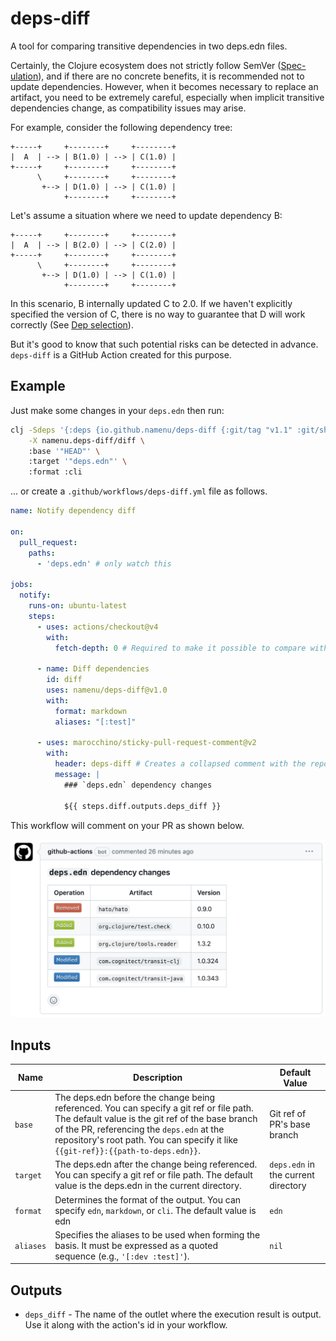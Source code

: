 # deps-diff

A tool for comparing transitive dependencies in two deps.edn files.

Certainly, the Clojure ecosystem does not strictly follow SemVer ([Spec-ulation](https://www.youtube.com/watch?v=oyLBGkS5ICk&t=2789s)),
and if there are no concrete benefits, it is recommended not to update dependencies.
However, when it becomes necessary to replace an artifact, you need to be extremely careful,
especially when implicit transitive dependencies change, as compatibility issues may arise.

For example, consider the following dependency tree:

```
+-----+     +--------+     +--------+
|  A  | --> | B(1.0) | --> | C(1.0) |
+-----+     +--------+     +--------+
      \     +--------+     +--------+
       +--> | D(1.0) | --> | C(1.0) |
            +--------+     +--------+
```

Let's assume a situation where we need to update dependency B:

```
+-----+     +--------+     +--------+
|  A  | --> | B(2.0) | --> | C(2.0) |
+-----+     +--------+     +--------+
      \     +--------+     +--------+
       +--> | D(1.0) | --> | C(1.0) |
            +--------+     +--------+
```

In this scenario, B internally updated C to 2.0. If we haven't explicitly specified the version of C,
there is no way to guarantee that D will work correctly (See [Dep selection](https://clojure.org/reference/dep_expansion#_dep_selection)).

But it's good to know that such potential risks can be detected in advance.
`deps-diff` is a GitHub Action created for this purpose.


## Example

Just make some changes in your `deps.edn` then run:

```sh
clj -Sdeps '{:deps {io.github.namenu/deps-diff {:git/tag "v1.1" :git/sha "c1e0a84"}}}' \
    -X namenu.deps-diff/diff \
    :base '"HEAD"' \
    :target '"deps.edn"' \
    :format :cli
```

... or create a `.github/workflows/deps-diff.yml` file as follows.

```yml
name: Notify dependency diff

on:
  pull_request:
    paths:
      - 'deps.edn' # only watch this

jobs:
  notify:
    runs-on: ubuntu-latest
    steps:
      - uses: actions/checkout@v4
        with:
          fetch-depth: 0 # Required to make it possible to compare with PR base branch

      - name: Diff dependencies
        id: diff
        uses: namenu/deps-diff@v1.0
        with:
          format: markdown
          aliases: "[:test]"

      - uses: marocchino/sticky-pull-request-comment@v2
        with:
          header: deps-diff # Creates a collapsed comment with the report
          message: |
            ### `deps.edn` dependency changes

            ${{ steps.diff.outputs.deps_diff }}
```

This workflow will comment on your PR as shown below.

<img src="example.png" width="696">


## Inputs

| Name        | Description                                                                                                                                     | Default Value              |
|-------------|-------------------------------------------------------------------------------------------------------------------------------------------------|----------------------------|
| `base`      | The deps.edn before the change being referenced. You can specify a git ref or file path. The default value is the git ref of the base branch of the PR, referencing the `deps.edn` at the repository's root path. You can specify it like `{{git-ref}}:{{path-to-deps.edn}}`. | Git ref of PR's base branch |
| `target`    | The deps.edn after the change being referenced. You can specify a git ref or file path. The default value is the deps.edn in the current directory. | `deps.edn` in the current directory |
| `format`    | Determines the format of the output. You can specify `edn`, `markdown`, or `cli`. The default value is edn | `edn` |
| `aliases`   | Specifies the aliases to be used when forming the basis. It must be expressed as a quoted sequence (e.g., `'[:dev :test]'`). | `nil` |


## Outputs

- `deps_diff` - The name of the outlet where the execution result is output. Use it along with the action's id in your workflow.
